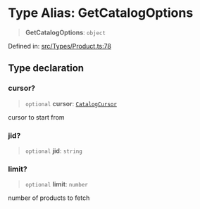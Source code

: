 # Type Alias: GetCatalogOptions

> **GetCatalogOptions**: `object`

Defined in: [src/Types/Product.ts:78](https://github.com/Fokusdotid/Baileys/blob/4c54e9ae0a9f37422d51e97c3454891bf06f36e1/src/Types/Product.ts#L78)

## Type declaration

### cursor?

> `optional` **cursor**: [`CatalogCursor`](CatalogCursor.md)

cursor to start from

### jid?

> `optional` **jid**: `string`

### limit?

> `optional` **limit**: `number`

number of products to fetch
